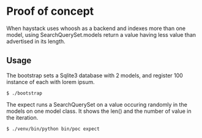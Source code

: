 Proof of concept
================

When haystack uses whoosh as a backend and indexes more than one model, using
SearchQuerySet.models return a value having less value than advertised in its
length.


Usage
-----

The bootstrap sets a Sqlite3 database with 2 models, and register 100 instance
of each with lorem ipsum.

    $ ./bootstrap

The expect runs a SearchQuerySet on a value occuring randomly in the models on
one model class. It shows the len() and the number of value in the iteration.


    $ ./venv/bin/python bin/poc expect
